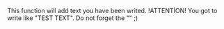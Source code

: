This function will add text you have been writed.
!ATTENTİON!
You got to write like "TEST TEXT".
Do not forget the "" ;)
